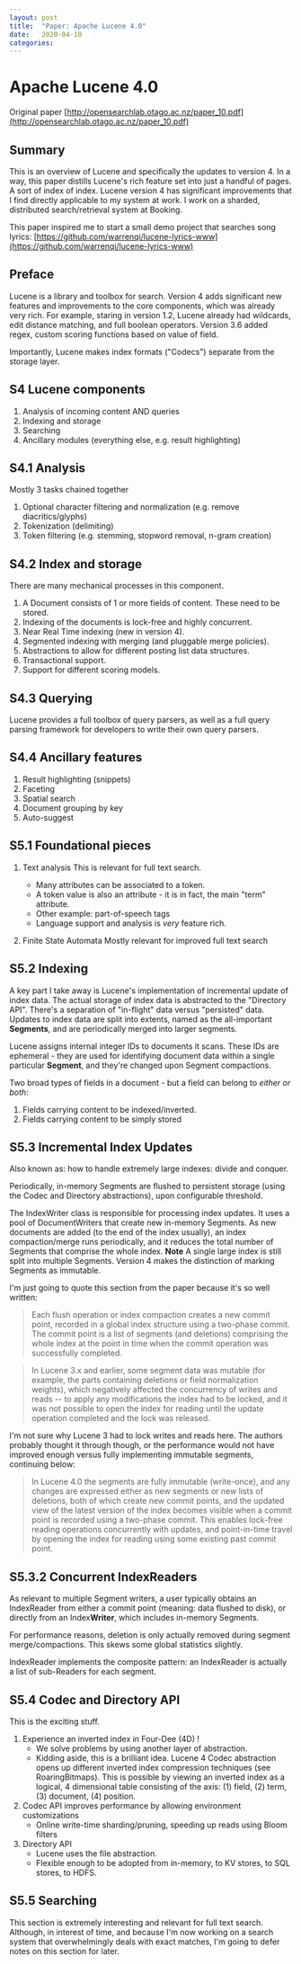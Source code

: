```yaml
---
layout: post
title:  "Paper: Apache Lucene 4.0"
date:   2020-04-10
categories:
---
```



**Apache Lucene 4.0**
============================================

Original paper [http://opensearchlab.otago.ac.nz/paper_10.pdf](http://opensearchlab.otago.ac.nz/paper_10.pdf)

## Summary

This is an overview of Lucene and specifically the updates to version 4. In a way, this paper distills Lucene's rich feature set into just a handful of pages. A sort of index of index. Lucene version 4 has significant improvements that I find directly applicable to my system at work. I work on a sharded, distributed search/retrieval system at Booking.

This paper inspired me to start a small demo project that searches song lyrics: [https://github.com/warrenqi/lucene-lyrics-www](https://github.com/warrenqi/lucene-lyrics-www)

## Preface

Lucene is a library and toolbox for search. Version 4 adds significant new features and improvements to the core components, which was already very rich. For example, staring in version 1.2, Lucene already had wildcards, edit distance matching, and full boolean operators. Version 3.6 added regex, custom scoring functions based on value of field.

Importantly, Lucene makes index formats ("Codecs") separate from the storage layer.

## S4 Lucene components

1. Analysis of incoming content AND queries
2. Indexing and storage
3. Searching
4. Ancillary modules (everything else, e.g. result highlighting)

## S4.1 Analysis

Mostly 3 tasks chained together
1. Optional character filtering and normalization (e.g. remove diacritics/glyphs)
2. Tokenization (delimiting)
3. Token filtering (e.g. stemming, stopword removal, n-gram creation)

## S4.2 Index and storage

There are many mechanical processes in this component.
1. A Document consists of 1 or more fields of content. These need to be stored.
2. Indexing of the documents is lock-free and highly concurrent.
3. Near Real Time indexing (new in version 4).
4. Segmented indexing with merging (and pluggable merge policies).
5. Abstractions to allow for different posting list data structures.
6. Transactional support.
7. Support for different scoring models.

## S4.3 Querying

Lucene provides a full toolbox of query parsers, as well as a full query parsing framework for developers to write their own query parsers.

## S4.4 Ancillary features

1. Result highlighting (snippets)
2. Faceting
3. Spatial search
4. Document grouping by key
5. Auto-suggest

## S5.1 Foundational pieces

1. Text analysis
    This is relevant for full text search.
    * Many attributes can be associated to a token.
    * A token value is also an attribute - it is in fact, the main "term" attribute.
    * Other example: part-of-speech tags
    * Language support and analysis is _very_ feature rich.

2. Finite State Automata
    Mostly relevant for improved full text search


## S5.2 Indexing

A key part I take away is Lucene's implementation of incremental update of index data. The actual storage of index data is abstracted to the "Directory API". There's a separation of "in-flight" data versus "persisted" data. Updates to index data are split into extents, named as the all-important **Segments**, and are periodically merged into larger segments.

Lucene assigns internal integer IDs to documents it scans. These IDs are ephemeral - they are used for identifying document data within a single particular **Segment**, and they're changed upon Segment compactions.

Two broad types of fields in a document - but a field can belong to _either or both_:
1. Fields carrying content to be indexed/inverted.
2. Fields carrying content to be simply stored


## S5.3 Incremental Index Updates

Also known as: how to handle extremely large indexes: divide and conquer.

Periodically, in-memory Segments are flushed to persistent storage (using the Codec and Directory abstractions), upon configurable threshold.

The IndexWriter class is responsible for processing index updates. It uses a pool of DocumentWriters that create new in-memory Segments. As new documents are added (to the end of the index usually), an index compaction/merge runs periodically, and it reduces the total number of Segments that comprise the whole index. **Note** A single large index is still split into multiple Segments. Version 4 makes the distinction of marking Segments as immutable.

I'm just going to quote this section from the paper because it's so well written:

>Each flush operation or index compaction creates a new commit point, recorded in a global index structure using a two-phase commit. The commit point is a list of segments (and deletions) comprising the whole index at the point in time when the commit operation was successfully completed.

>In Lucene 3.x and earlier, some segment data was mutable (for example, the parts containing  deletions or field normalization weights), which negatively affected the concurrency of writes and reads -- to apply any modifications the index had to be locked, and it was not possible to open  the index for reading until the update operation completed and the lock was released.

I'm not sure why Lucene 3 had to lock writes and reads here. The authors probably thought it through though, or the performance would not have improved enough versus fully implementing immutable segments, continuing below:

>In Lucene 4.0 the segments are fully immutable (write-once), and any changes are expressed either as new segments or new lists of deletions, both of which create new commit points, and the updated view of the latest version of the index becomes visible when a commit point is recorded using a two-phase commit. This enables lock-free reading operations concurrently with updates, and  point-in-time travel by opening the index for reading using some existing past commit point.


## S5.3.2 Concurrent IndexReaders

As relevant to multiple Segment writers, a user typically obtains an IndexReader from either a commit point (meaning: data flushed to disk), or directly from an Index**Writer**, which includes in-memory Segments.

For performance reasons, deletion is only actually removed during segment merge/compactions. This skews some global statistics slightly.

IndexReader implements the composite pattern: an IndexReader is actually a list of sub-Readers for each segment.

## S5.4 Codec and Directory API

This is the exciting stuff.

1. Experience an inverted index in Four-Dee (4D) !
    * We solve problems by using another layer of abstraction. 
    * Kidding aside, this is a brilliant idea. Lucene 4 Codec abstraction opens up different inverted index compression techniques (see RoaringBitmaps). This is possible by viewing an inverted index as a logical, 4 dimensional table consisting of the axis: (1) field, (2) term, (3) document, (4) position.
2. Codec API improves performance by allowing environment customizations
    * Online write-time sharding/pruning, speeding up reads using Bloom filters
3. Directory API
    * Lucene uses the file abstraction.
    * Flexible enough to be adopted from in-memory, to KV stores, to SQL stores, to HDFS.

## S5.5 Searching

This section is extremely interesting and relevant for full text search. Although, in interest of time, and because I'm now working on a search system that overwhelmingly deals with exact matches, I'm going to defer notes on this section for later.